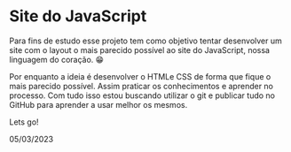 # Site do JavaScript

Para fins de estudo esse projeto tem como objetivo tentar desenvolver um site com o layout o mais parecido possível ao site do JavaScript, nossa linguagem do coração. 😁

Por enquanto a ideia é desenvolver o HTMLe CSS de forma que fique o mais parecido possível. Assim praticar os conhecimentos e aprender no processo. Com tudo isso estou buscando utilizar o git e publicar tudo no GitHub para aprender a usar melhor os mesmos.

Lets go!

05/03/2023